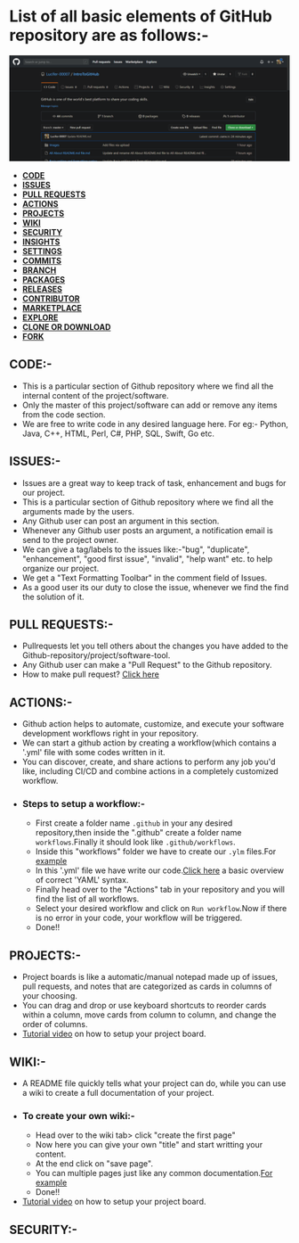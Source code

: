 # List  of  all  basic  elements  of  GitHub  repository  are  as  follows:-
![](Images/Screenshot%20(91).png)
- [**CODE**](#code-)
- [**ISSUES**](#issues-)
- [**PULL REQUESTS**](#pull-requests-)
- [**ACTIONS**](#actions-)
- [**PROJECTS**](#projects-)
- [**WIKI**](#wiki-)
- [**SECURITY**](#security-)
- [**INSIGHTS**](#insights-)
- [**SETTINGS**](#settings-)
- [**COMMITS**](#commits-)
- [**BRANCH**](#branch-)
- [**PACKAGES**](#packages-)
- [**RELEASES**](#releases-)
- [**CONTRIBUTOR**](#contributor-)
- [**MARKETPLACE**](#marketplace-)
- [**EXPLORE**](#explore-)
- [**CLONE OR DOWNLOAD**](#clone-or-download-)
- [**FORK**](#fork-)


## CODE:-
- This is a particular section of Github repository where we find all the internal content of the project/software. 
- Only the master of this project/software can add or remove any items from the code section.
- We are free to write code in any desired language here. For eg:- Python, Java, C++, HTML, Perl, C#, PHP, SQL, Swift, Go etc.


## ISSUES:-
- Issues are a great way to keep track of task, enhancement and bugs for our project.  
- This is a particular section of Github repository where we find all the arguments made by the users.
- Any Github user can post an argument in this section.
- Whenever any Github user posts an argument, a notification email is send to the project owner.
- We can give a tag/labels to the issues like:-"bug", "duplicate", "enhancement", "good first issue", "invalid", "help want" etc. to help organize our project.
- We get a "Text Formatting Toolbar" in the comment field of Issues.           
- As a good user its our duty to close the issue, whenever we find the find the solution of it.


## PULL REQUESTS:-
- Pullrequests let you tell others about the changes you have added to the Github-repository/project/software-tool.
- Any Github user can make a "Pull Request" to the Github repository.
- How to make pull request?  [Click here](https://www.youtube.com/watch?v=e3bjQX9jIBk)


## ACTIONS:-
- Github action helps to automate, customize, and execute your software development workflows right in your repository.
- We can start a github action by creating a workflow(which contains a  '.yml' file with some codes written in it.
- You can discover, create, and share actions to perform any job you'd like, including CI/CD and combine actions in a completely customized workflow.
- ### Steps to setup a workflow:-
  - First create a folder name `.github` in your any desired repository,then inside the ".github" create a folder name `workflows`.Finally it should look like `.github/workflows`.
  - Inside this "workflows" folder we have to create our `.ylm` files.For [example](https://github.com/Lucifer-00007/Lucifer-00007/blob/main/.github/workflows/blog-post-workflow.yml)
  - In this '.yml' file we have write our code.[Click here](https://docs.ansible.com/ansible/latest/reference_appendices/YAMLSyntax.html) a basic overview of correct 'YAML' syntax.
  - Finally head over to the "Actions" tab in your repository and you will find the list of all workflows.
  - Select your desired workflow and click on `Run workflow`.Now if there is no error in your code, your workflow will be triggered.
  - Done!!


## PROJECTS:-
- Project boards is like a automatic/manual notepad made up of issues, pull requests, and notes that are categorized as cards in columns of your choosing. 
- You can drag and drop or use keyboard shortcuts to reorder cards within a column, move cards from column to column, and change the order of columns.
- [Tutorial video](https://youtu.be/ff5cBkPg-bQ) on how to setup your project board.


## WIKI:-
- A README file quickly tells what your project can do, while you can use a wiki to create a full documentation of your project.
- ### To create your own wiki:-
  - Head over to the wiki tab> click "create the first page"
  - Now here you can give your own "title" and start writting your content.
  - At the end click on "save page".
  - You can multiple pages just like any common documentation.[For example](https://github.com/Lucifer-00007/IntroToGitHub/wiki)
  - Done!!  
- [Tutorial video](https://youtu.be/4B0XNThjO0E) on how to setup your project board.


## SECURITY:-


